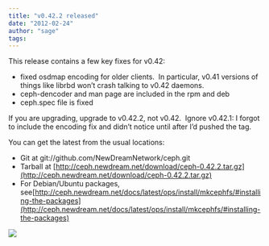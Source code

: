 ```yaml
---
title: "v0.42.2 released"
date: "2012-02-24"
author: "sage"
tags: 
---
```


This release contains a few key fixes for v0.42:

- fixed osdmap encoding for older clients.  In particular, v0.41 versions of things like librbd won’t crash talking to v0.42 daemons.
- ceph-dencoder and man page are included in the rpm and deb
- ceph.spec file is fixed

If you are upgrading, upgrade to v0.42.2, not v0.42.  Ignore v0.42.1: I forgot to include the encoding fix and didn’t notice until after I’d pushed the tag.

You can get the latest from the usual locations:

- Git at git://github.com/NewDreamNetwork/ceph.git
- Tarball at [http://ceph.newdream.net/download/ceph-0.42.2.tar.gz](http://ceph.newdream.net/download/ceph-0.42.2.tar.gz)
- For Debian/Ubuntu packages, see[http://ceph.newdream.net/docs/latest/ops/install/mkcephfs/#installing-the-packages](http://ceph.newdream.net/docs/latest/ops/install/mkcephfs/#installing-the-packages)

![](http://track.hubspot.com/__ptq.gif?a=268973&k=14&bu=http://ceph.com&r=http://ceph.com/releases/v0-42-1-released/&bvt=rss&p=wordpress)
